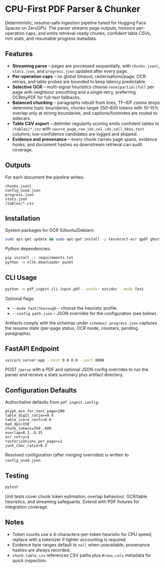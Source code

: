 # CPU-First PDF Parser & Chunker

Deterministic, resume-safe ingestion pipeline tuned for Hugging Face Spaces on
ZeroGPU. The parser streams page outputs, honours per-operation caps, and emits
retrieval-ready chunks, confident table CSVs, rich stats, and resumable progress
metadata.

## Features

- **Streaming parse** – pages are processed sequentially, with `chunks.jsonl`,
  `stats.json`, and `progress.json` updated after every page.
- **Per-operation caps** – no global timeout; rasterisations/page, OCR retries,
  and table probes are bounded to keep latency predictable.
- **Selective OCR** – multi-signal heuristics choose `none|partial|full` per
  page with neighbour smoothing and a single retry, preferring OCRmyPDF for
  full-text fallbacks.
- **Balanced chunking** – paragraphs rebuilt from lines, TF–IDF cosine drops
  determine topic boundaries, chunks target 350–600 tokens with 10–15% overlap
  only at strong boundaries, and captions/footnotes are routed to sidecars.
- **Table CSV export** – delimiter regularity scoring emits confident tables to
  `/tables/*.csv` with `source_page,row_idx,col_idx,cell_bbox,text` columns;
  low-confidence candidates are logged and skipped.
- **Evidence and provenance** – every chunk carries page spans, evidence hooks,
  and document hashes so downstream retrieval can audit coverage.

## Outputs

For each document the pipeline writes:

```
chunks.jsonl
config_used.json
progress.json
stats.json
/tables/*.csv
```

## Installation

System packages for OCR (Ubuntu/Debian):

```bash
sudo apt-get update && sudo apt-get install -y tesseract-ocr qpdf ghostscript
```

Python dependencies:

```bash
pip install -r requirements.txt
python -m nltk.downloader punkt
```

## CLI Usage

```bash
python -m pdf_ingest.cli input.pdf --outdir out/doc --mode fast
```

Optional flags:

- `--mode fast|thorough` – choose the heuristic profile.
- `--config path.json` – JSON overrides for the configuration (see below).

Artifacts comply with the schemas under `schemas/`. `progress.json` captures the
resume state (per-page status, OCR mode, counters, pending paragraphs).

## FastAPI Endpoint

```bash
uvicorn server:app --host 0.0.0.0 --port 8000
```

POST `/parse` with a PDF and optional JSON config overrides to run the parser
and receive a stats summary plus artifact directory.

## Configuration Defaults

Authoritative defaults from `pdf_ingest.config`:

```
glyph_min_for_text_page=200
table_digit_ratio>=0.4
table_score_conf>=0.6
bad_dpi<150
chunk_tokens=350..600
overlap=0.1..0.15
ocr_retry=1
rasterizations_per_page<=2
junk_char_ratio>0.3
```

Resolved configuration (after merging overrides) is written to `config_used.json`.

## Testing

```bash
pytest
```

Unit tests cover chunk token estimation, overlap behaviour, OCR/table heuristics,
and streaming safeguards. Extend with PDF fixtures for integration coverage.

## Notes

- Token counts use a 4-characters-per-token heuristic for CPU speed; replace
  with a tokenizer if tighter accounting is required.
- Evidence byte ranges default to `null` when unavailable; provenance hashes are
  always recorded.
- `chunk.table_csv` references CSV paths plus `#rows,cols` metadata for quick
  inspection.
